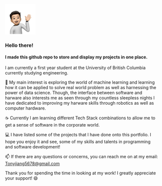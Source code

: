 <p align="left">
  <img src="https://github.com/Tony-j77/Tony-j77/blob/main/Tony2.png" width="auto" height="100px" title="hover text">
</p>

### Hello there!

#### I made this github repo to store and display my projects in one place.

I am currently a first year student at the University of British Columbia currently studying engineering. 

📱 My main interest is exploring the world of machine learning and learning how it can be applied to solve real world problem as well as harnessing the power of data science. Though, the interface between software and harware also interests me as seen through my countless sleepless nights I have dedicated to improving my harware skills through robotics as well as computer hardware. 

☕ Currently I am learning different Tech Stack combinations to allow me to get a sense of software in the corporate world. 

💻 I have listed some of the projects that I have done onto this portfolio. I hope you enjoy it and see, some of my skills and talents in programming and software development!

📫 If there are any questions or concerns, you can reach me on at my email: Tonyjiang5678@gmail.com

Thank you for spending the time in looking at my work! I greatly appreciate your support! 😄
